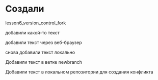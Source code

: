 # Создали
lesson6_version_control_fork 

добавили какой-то текст

добавили текст через веб-браузер

снова добавили текст локально

Добавили текст в ветке newbranch

Добавили текст в локальном репозитории для создания конфликта

